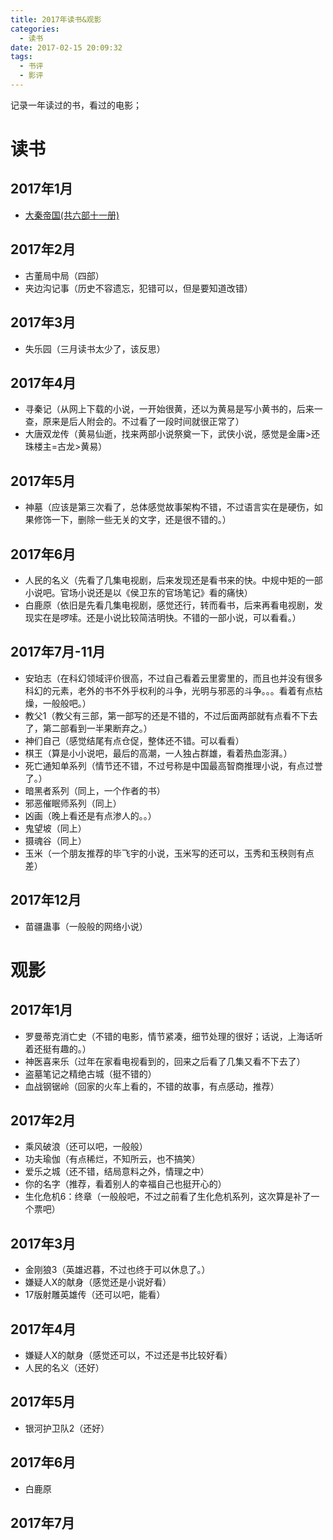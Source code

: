 ```yaml
---
title: 2017年读书&观影
categories:
  - 读书
date: 2017-02-15 20:09:32
tags:
  - 书评
  - 影评
---
```


记录一年读过的书，看过的电影；

<!-- more -->

读书
==

2017年1月
-------

*   [大秦帝国(共六部十一册)](https://book.douban.com/subject/3079029/)

2017年2月
-------

*   古董局中局（四部）
*   夹边沟记事（历史不容遗忘，犯错可以，但是要知道改错）

2017年3月
-------

*   失乐园（三月读书太少了，该反思）

2017年4月
-------

*   寻秦记（从网上下载的小说，一开始很黄，还以为黄易是写小黄书的，后来一查，原来是后人附会的。不过看了一段时间就很正常了）
*   大唐双龙传（黄易仙逝，找来两部小说祭奠一下，武侠小说，感觉是金庸>还珠楼主=古龙>黄易）

2017年5月
-------

*   神墓（应该是第三次看了，总体感觉故事架构不错，不过语言实在是硬伤，如果修饰一下，删除一些无关的文字，还是很不错的。）

2017年6月
-------

*   人民的名义（先看了几集电视剧，后来发现还是看书来的快。中规中矩的一部小说吧。官场小说还是以《侯卫东的官场笔记》看的痛快）
*   白鹿原（依旧是先看几集电视剧，感觉还行，转而看书，后来再看电视剧，发现实在是啰嗦。还是小说比较简洁明快。不错的一部小说，可以看看。）

2017年7月-11月
-----------

*   安珀志（在科幻领域评价很高，不过自己看着云里雾里的，而且也并没有很多科幻的元素，老外的书不外乎权利的斗争，光明与邪恶的斗争。。。看着有点枯燥，一般般吧。）
*   教父1（教父有三部，第一部写的还是不错的，不过后面两部就有点看不下去了，第二部看到一半果断弃之。）
*   神们自己（感觉结尾有点仓促，整体还不错。可以看看）
*   棋王（算是小小说吧，最后的高潮，一人独占群雄，看着热血澎湃。）
*   死亡通知单系列（情节还不错，不过号称是中国最高智商推理小说，有点过誉了。）
*   暗黑者系列（同上，一个作者的书）
*   邪恶催眠师系列（同上）
*   凶画（晚上看还是有点渗人的。。）
*   鬼望坡（同上）
*   摄魂谷（同上）
*   玉米（一个朋友推荐的毕飞宇的小说，玉米写的还可以，玉秀和玉秧则有点差）

2017年12月
--------

*   苗疆蛊事（一般般的网络小说）

观影
==

2017年1月
-------

*   罗曼蒂克消亡史（不错的电影，情节紧凑，细节处理的很好；话说，上海话听着还挺有趣的。）
*   神医喜来乐（过年在家看电视看到的，回来之后看了几集又看不下去了）
*   盗墓笔记之精绝古城（挺不错的）
*   血战钢锯岭（回家的火车上看的，不错的故事，有点感动，推荐）

2017年2月
-------

*   乘风破浪（还可以吧，一般般）
*   功夫瑜伽（有点稀烂，不知所云，也不搞笑）
*   爱乐之城（还不错，结局意料之外，情理之中）
*   你的名字（推荐，看着别人的幸福自己也挺开心的）
*   生化危机6：终章（一般般吧，不过之前看了生化危机系列，这次算是补了一个票吧）

2017年3月
-------

*   金刚狼3（英雄迟暮，不过也终于可以休息了。）
*   嫌疑人X的献身（感觉还是小说好看）
*   17版射雕英雄传（还可以吧，能看）

2017年4月
-------

*   嫌疑人X的献身（感觉还可以，不过还是书比较好看）
*   人民的名义（还好）

2017年5月
-------

*   银河护卫队2（还好）

2017年6月
-------

*   白鹿原

2017年7月
-------
